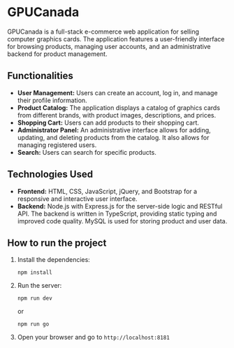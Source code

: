 # GPUCanada

GPUCanada is a full-stack e-commerce web application for selling computer graphics cards. The application features a user-friendly interface for browsing products, managing user accounts, and an administrative backend for product management.

## Functionalities

*   **User Management:** Users can create an account, log in, and manage their profile information.
*   **Product Catalog:** The application displays a catalog of graphics cards from different brands, with product images, descriptions, and prices.
*   **Shopping Cart:** Users can add products to their shopping cart.
*   **Administrator Panel:** An administrative interface allows for adding, updating, and deleting products from the catalog. It also allows for managing registered users.
*   **Search:** Users can search for specific products.

## Technologies Used

*   **Frontend:** HTML, CSS, JavaScript, jQuery, and Bootstrap for a responsive and interactive user interface.
*   **Backend:** Node.js with Express.js for the server-side logic and RESTful API. The backend is written in TypeScript, providing static typing and improved code quality. MySQL is used for storing product and user data.

## How to run the project

1.  Install the dependencies:
    ```
    npm install
    ```
2.  Run the server:
    ```
    npm run dev
    ```
    or
    ```
    npm run go
    ```
3.  Open your browser and go to `http://localhost:8181`
